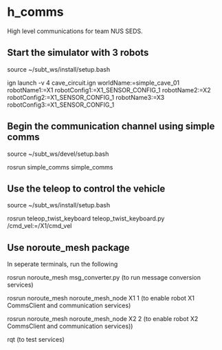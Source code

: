 # h_comms

High level communications for team NUS SEDS.

## Start the simulator with 3 robots
source ~/subt_ws/install/setup.bash

ign launch -v 4 cave_circuit.ign worldName:=simple_cave_01 robotName1:=X1 robotConfig1:=X1_SENSOR_CONFIG_1 robotName2:=X2 robotConfig2:=X1_SENSOR_CONFIG_1 robotName3:=X3 robotConfig3:=X1_SENSOR_CONFIG_1

## Begin the communication channel using simple comms
source ~/subt_ws/devel/setup.bash

rosrun simple_comms simple_comms

## Use the teleop to control the vehicle
source ~/subt_ws/install/setup.bash

rosrun teleop_twist_keyboard teleop_twist_keyboard.py /cmd_vel:=/X1/cmd_vel

## Use noroute_mesh package
In seperate terminals, run the following

rosrun noroute_mesh msg_converter.py (to run message conversion services)

rosrun noroute_mesh noroute_mesh_node X1 1 (to enable robot X1 CommsClient and communication services)

rosrun noroute_mesh noroute_mesh_node X2 2 (to enable robot X2 CommsClient and communication services))

rqt (to test services)